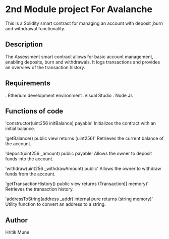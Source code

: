 # 2nd Module project For Avalanche 

This is a Solidity smart contract for managing an account with deposit ,burn and withdrawal functionality.

## Description

The Assessment smart contract allows for basic account management, enabling deposits, burn and withdrawals. It logs transactions and provides an overview of the transaction history.


## Requirements 
. Etherium development environment
.Visual Studio 
. Node Js



## Functions of code 

'constructor(uint256 initBalance) payable'
Initializes the contract with an initial balance.

'getBalance() public view returns (uint256)'
Retrieves the current balance of the account.

'deposit(uint256 _amount) public payable'
Allows the owner to deposit funds into the account.

'withdraw(uint256 _withdrawAmount) public'
Allows the owner to withdraw funds from the account.

'getTransactionHistory() public view returns (Transaction[] memory)'
Retrieves the transaction history.

'addressToString(address _addr) internal pure returns (string memory)'
Utility function to convert an address to a string.

## Author 
Hritik Mune
